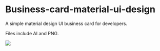 # Business-card-material-ui-design
A simple material design UI business card for developers.

Files include AI and PNG. 

<img src="http://i.imgur.com/CnemUIU.png?1">
